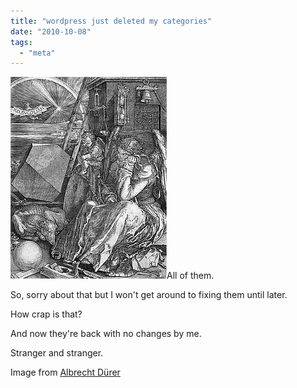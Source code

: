 ```yaml
---
title: "wordpress just deleted my categories"
date: "2010-10-08"
tags: 
  - "meta"
---
```


![](/assets/img/Melancholia_web.jpg "Melancholia_web")All of them.

So, sorry about that but I won't get around to fixing them until later.

How crap is that?

<edit>

And now they're back with no changes by me.

Stranger and stranger.

Image from [Albrecht Dürer](http://commons.wikimedia.org/wiki/D%C3%BCrer)
